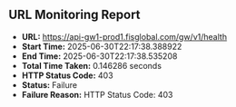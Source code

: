 ## URL Monitoring Report

- **URL:** https://api-gw1-prod1.fisglobal.com/gw/v1/health
- **Start Time:** 2025-06-30T22:17:38.388922
- **End Time:** 2025-06-30T22:17:38.535208
- **Total Time Taken:** 0.146286 seconds
- **HTTP Status Code:** 403
- **Status:** Failure
- **Failure Reason:** HTTP Status Code: 403
